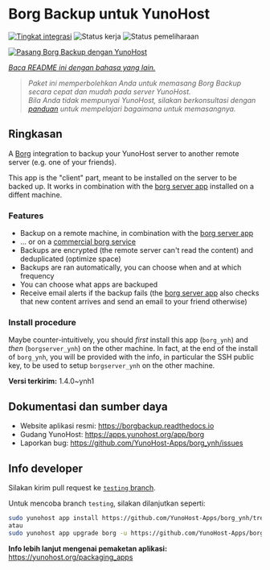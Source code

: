 <!--
N.B.: README ini dibuat secara otomatis oleh <https://github.com/YunoHost/apps/tree/master/tools/readme_generator>
Ini TIDAK boleh diedit dengan tangan.
-->

# Borg Backup untuk YunoHost

[![Tingkat integrasi](https://dash.yunohost.org/integration/borg.svg)](https://ci-apps.yunohost.org/ci/apps/borg/) ![Status kerja](https://ci-apps.yunohost.org/ci/badges/borg.status.svg) ![Status pemeliharaan](https://ci-apps.yunohost.org/ci/badges/borg.maintain.svg)

[![Pasang Borg Backup dengan YunoHost](https://install-app.yunohost.org/install-with-yunohost.svg)](https://install-app.yunohost.org/?app=borg)

*[Baca README ini dengan bahasa yang lain.](./ALL_README.md)*

> *Paket ini memperbolehkan Anda untuk memasang Borg Backup secara cepat dan mudah pada server YunoHost.*  
> *Bila Anda tidak mempunyai YunoHost, silakan berkonsultasi dengan [panduan](https://yunohost.org/install) untuk mempelajari bagaimana untuk memasangnya.*

## Ringkasan

A [Borg](https://borgbackup.readthedocs.io/en/stable/index.html#what-is-borgbackup) integration to backup your YunoHost server to another remote server (e.g. one of your friends).

This app is the "client" part, meant to be installed on the server to be backed up. It works in combination with the [borg server app](https://apps.yunohost.org/app/borgserver) installed on a diffent machine.

### Features

- Backup on a remote machine, in combination with the [borg server app](https://apps.yunohost.org/app/borgserver)
- ... or on a [commercial borg service](https://www.borgbackup.org/support/commercial.html)
- Backups are encrypted (the remote server can't read the content) and deduplicated (optimize space)
- Backups are ran automatically, you can choose when and at which frequency
- You can choose what apps are backuped
- Receive email alerts if the backup fails (the [borg server app](https://apps.yunohost.org/app/borgserver) also checks that new content arrives and send an email to your friend otherwise)

### Install procedure

Maybe counter-intuitively, you should *first* install this app (`borg_ynh`) and *then* (`borgserver_ynh`) on the other machine. In fact, at the end of the install of `borg_ynh`, you will be provided with the info, in particular the SSH public key, to be used to setup `borgserver_ynh` on the other machine.


**Versi terkirim:** 1.4.0~ynh1
## Dokumentasi dan sumber daya

- Website aplikasi resmi: <https://borgbackup.readthedocs.io>
- Gudang YunoHost: <https://apps.yunohost.org/app/borg>
- Laporkan bug: <https://github.com/YunoHost-Apps/borg_ynh/issues>

## Info developer

Silakan kirim pull request ke [`testing` branch](https://github.com/YunoHost-Apps/borg_ynh/tree/testing).

Untuk mencoba branch `testing`, silakan dilanjutkan seperti:

```bash
sudo yunohost app install https://github.com/YunoHost-Apps/borg_ynh/tree/testing --debug
atau
sudo yunohost app upgrade borg -u https://github.com/YunoHost-Apps/borg_ynh/tree/testing --debug
```

**Info lebih lanjut mengenai pemaketan aplikasi:** <https://yunohost.org/packaging_apps>
